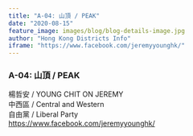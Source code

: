 ```yaml
---
title: "A-04: 山頂 / PEAK"
date: "2020-08-15"
feature_image: images/blog/blog-details-image.jpg
author: "Hong Kong Districts Info"
iframe: "https://www.facebook.com/jeremyyounghk/"
---
```


### A-04: 山頂 / PEAK  
楊哲安 / YOUNG CHIT ON JEREMY  
中西區 / Central and Western  
自由黨 / Liberal Party  
https://www.facebook.com/jeremyyounghk/
